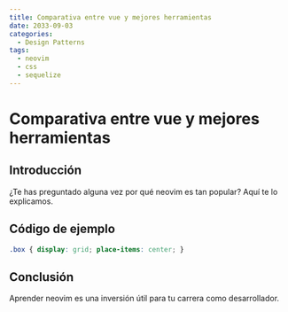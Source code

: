 ```yaml
---
title: Comparativa entre vue y mejores herramientas
date: 2033-09-03
categories:
  - Design Patterns
tags:
  - neovim
  - css
  - sequelize
---
```


# Comparativa entre vue y mejores herramientas

## Introducción

¿Te has preguntado alguna vez por qué neovim es tan popular? Aquí te lo explicamos.

## Código de ejemplo

```css
.box { display: grid; place-items: center; }
```

## Conclusión

Aprender neovim es una inversión útil para tu carrera como desarrollador.
